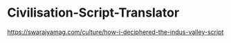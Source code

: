 # Civilisation-Script-Translator
https://swarajyamag.com/culture/how-i-deciphered-the-indus-valley-script

